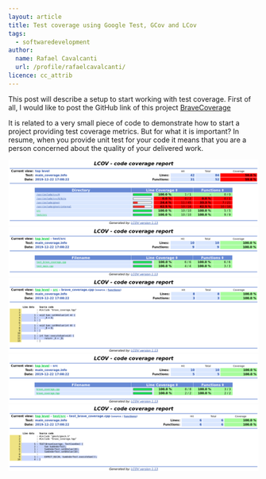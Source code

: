 ```yaml
---
layout: article
title: Test coverage using Google Test, GCov and LCov
tags:
  - softwaredevelopment
author:
  name: Rafael Cavalcanti
  url: /profile/rafaelcavalcanti/
licence: cc_attrib
---
```


This post will describe a setup to start working with test coverage. First of all, I would like to post the GitHub link of this project [BraveCoverage](https://github.com/dr-kino/BraveCoverage)

It is related to a very small piece of code to demonstrate how to start a project providing test coverage metrics. But for what it is important? In resume, when you provide unit test for your code it means that you are a person concerned about the quality of your delivered work. 

<img src="/images/posts/00005-E.png" />

<img src="/images/posts/00005-A.png" />

<img src="/images/posts/00005-C.png" />

<img src="/images/posts/00005-B.png" />

<img src="/images/posts/00005-D.png" />
